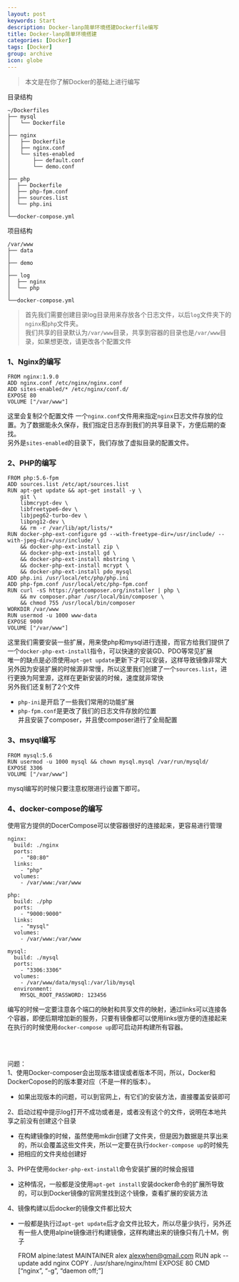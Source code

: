 ```yaml
---
layout: post
keywords: Start
description: Docker-lanp简单环境搭建Dockerfile编写
title: Docker-lanp简单环境搭建
categories: [Docker]
tags: [Docker]
group: archive
icon: globe
---
```




>本文是在你了解Docker的基础上进行编写


目录结构

    ~/Dockerfiles
    ├── mysql
    │   └── Dockerfile
    │
    ├── nginx
    │   ├── Dockerfile
    │   ├── nginx.conf
    │   └── sites-enabled
    │       ├── default.conf
    │       └── demo.conf
    │
    ├── php
    │  ├── Dockerfile
    │  ├── php-fpm.conf
    │  ├── sources.list
    │  └── php.ini
    │
    └──docker-compose.yml

项目结构

    /var/www
    ├── data
    │
    ├── demo
    │
    ├── log
    │  ├── nginx
    │  └── php
    │
    └──docker-compose.yml

>首先我们需要创建目录log目录用来存放各个日志文件，以后`log`文件夹下的`nginx`和`php`文件夹。<br>
>我们共享的目录默认为`/var/www`目录，共享到容器的目录也是`/var/www`目录，如果想更改，请更改各个配置文件<br>

### 1、Nginx的编写

    FROM nginx:1.9.0
    ADD nginx.conf /etc/nginx/nginx.conf
    ADD sites-enabled/* /etc/nginx/conf.d/
    EXPOSE 80
    VOLUME ["/var/www"]

这里会复制2个配置文件
一个`nginx.conf`文件用来指定`nginx`日志文件存放的位置。为了数据能永久保存，我们指定日志存到我们的共享目录下，方便后期的查找。<br>
另外是`sites-enabled`的目录下，我们存放了虚拟目录的配置文件。<br>

### 2、PHP的编写

    FROM php:5.6-fpm
    ADD sources.list /etc/apt/sources.list
    RUN apt-get update && apt-get install -y \
    	git \
        libmcrypt-dev \
        libfreetype6-dev \
        libjpeg62-turbo-dev \
        libpng12-dev \
        && rm -r /var/lib/apt/lists/*
    RUN docker-php-ext-configure gd --with-freetype-dir=/usr/include/ --with-jpeg-dir=/usr/include/ \
        && docker-php-ext-install zip \
        && docker-php-ext-install gd \
        && docker-php-ext-install mbstring \
        && docker-php-ext-install mcrypt \
        && docker-php-ext-install pdo_mysql
    ADD php.ini /usr/local/etc/php/php.ini
    ADD php-fpm.conf /usr/local/etc/php-fpm.conf
    RUN curl -sS https://getcomposer.org/installer | php \
        && mv composer.phar /usr/local/bin/composer \
        && chmod 755 /usr/local/bin/composer
    WORKDIR /var/www
    RUN usermod -u 1000 www-data
    EXPOSE 9000
    VOLUME ["/var/www"]

这里我们需要安装一些扩展，用来使php和mysql进行连接，而官方给我们提供了一个`docker-php-ext-install`指令，可以快速的安装GD、PDO等常见扩展<br>
唯一的缺点是必须使用`apt-get update`更新下才可以安装，这样导致镜像非常大<br>
另外因为安装扩展的时候源非常慢，所以这里我们创建了一个`sources.list`，进行更换为阿里源，这样在更新安装的时候，速度就非常快<br>
另外我们还复制了2个文件<br>
- `php-ini`是开启了一些我们常用的功能扩展<br>
- `php-fpm.conf`是更改了我们的日志文件存放的位置<br>
并且安装了composer，并且使composer进行了全局配置<br>

### 3、msyql编写

    FROM mysql:5.6
    RUN usermod -u 1000 mysql && chown mysql.mysql /var/run/mysqld/
    EXPOSE 3306
    VOLUME ["/var/www"]

mysql编写的时候只要注意权限进行设置下即可。<br>

### 4、docker-compose的编写
使用官方提供的DocerCompose可以使容器很好的连接起来，更容易进行管理<br>

    nginx:
      build: ./nginx
      ports:
        - "80:80"
      links:
        - "php"
      volumes:
        - /var/www:/var/www

    php:
      build: ./php
      ports:
        - "9000:9000"
      links:
        - "mysql"
      volumes:
        - /var/www:/var/www

    mysql:
      build: ./mysql
      ports:
        - "3306:3306"
      volumes:
        - /var/www/data/mysql:/var/lib/mysql
      environment:
        MYSQL_ROOT_PASSWORD: 123456

编写的时候一定要注意各个端口的映射和共享文件的映射，通过links可以连接各个容器，即便后期增加新的服务，只要有镜像都可以使用links很方便的连接起来<br>
在执行的时候使用`docker-compose up`即可启动并构建所有容器。<br>

<br>
<br>

问题：<br>
1、使用Docker-composer会出现版本错误或者版本不同，所以，Docker和DockerCopose的的版本要对应（不是一样的版本）。<br>
- 如果出现版本的问题，可以到官网上，有它们的安装方法，直接覆盖安装即可<br>

2、启动过程中提示log打开不成功或者是，或者没有这个的文件，说明在本地共享之前没有创建这个目录<br>
- 在构建镜像的时候，虽然使用mkdir创建了文件夹，但是因为数据是共享出来的，所以会覆盖这些文件夹，所以一定要在执行`docker-compose up`的时候先<br>
- 把相应的文件夹给创建好<br>

3、PHP在使用`docker-php-ext-install`命令安装扩展的时候会报错<br>
- 这种情况，一般都是没使用`apt-get install`安装docker命令的扩展所导致的，可以到Docker镜像的官网里找到这个镜像，查看扩展的安装方法<br>

4、镜像构建以后docker的镜像文件都比较大<br>
- 一般都是执行过`apt-get update`后才会文件比较大，所以尽量少执行，另外还有一些人使用alpine镜像进行构建镜像，这样构建出来的镜像只有几十M，例子<br>

    FROM alpine:latest
    MAINTAINER alex alexwhen@gmail.com
    RUN apk --update add nginx
    COPY . /usr/share/nginx/html
    EXPOSE 80
    CMD [“nginx”, “-g”, “daemon off;”]

